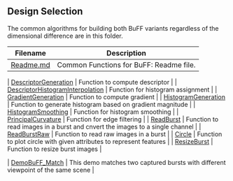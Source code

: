 ## Design Selection
The common algorithms for building both BuFF variants regardless of the dimensional difference are in this folder.


| Filename | Description |  
| ---------| ----------- |
| [Readme.md](./common/Readme.md) | Common Functions for BuFF: Readme file. |

| [DescriptorGeneration](./common/DescriptorGeneration.m) | Function to compute descriptor |
| [DescriptorHistogramInterpolation](./common/DescriptorHistogramInterpolation.m) | Function for histogram assignment |
| [GradientGeneration](./utils/GradientGeneration.m) | Function to compute gradient |
| [HistogramGeneration](./common/HistogramGeneration.m) | Function to generate histogram based on gradient magnitude |
| [HistogramSmoothing](./common/HistogramSmoothing.m) | Function for histogram smoothing |
| [PrincipalCurvature](./common/PrincipalCurvature.m) | Function for edge filtering |
| [ReadBurst](./common/ReadBurst.m) | Function to read images in a burst and cnvert the images to a single channel |
| [ReadBurstRaw](./common/ReadBurstRaw.m) | Function to read raw images in a burst |
| [Circle](./common/circle.m) | Function to plot circle with given attributes to represent features  |
| [ResizeBurst](./common/ResizeBurst.m) | Function to resize burst images |

| [DemoBuFF_Match](./2D/DemoBuFFMatch.m) | This demo matches two captured bursts with different viewpoint of the same scene |
